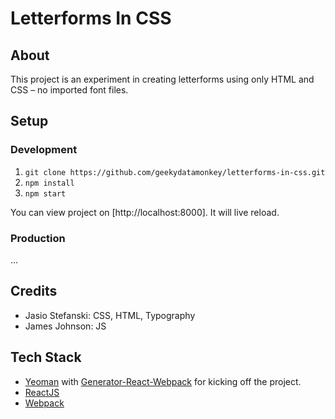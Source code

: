 # Letterforms In CSS

## About
This project is an experiment in creating letterforms using only HTML and CSS – no imported font files.

## Setup

### Development

1. `git clone https://github.com/geekydatamonkey/letterforms-in-css.git`
2. `npm install`
3. `npm start`

You can view project on [http://localhost:8000]. It will live reload.

### Production

...

## Credits

- Jasio Stefanski: CSS, HTML, Typography
- James Johnson: JS

## Tech Stack

- [Yeoman](http://yeoman.io/) with [Generator-React-Webpack](https://github.com/newtriks/generator-react-webpack) for kicking off the project.
- [ReactJS](https://github.com/reactjs)
- [Webpack](https://webpack.github.io/)

